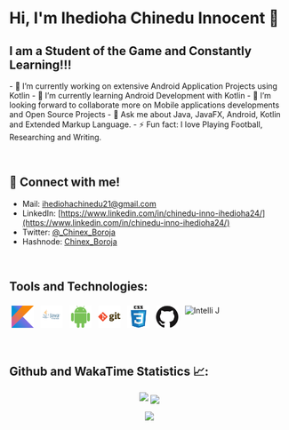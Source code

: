 # Hi, I'm Ihedioha Chinedu Innocent  👋

## I am a Student of the Game and Constantly Learning!!!

<p align = "left">
- 🔭 I’m currently working on extensive Android Application Projects using Kotlin
- 🌱 I’m currently learning Android Development with Kotlin
- 👯 I’m looking forward to collaborate more on Mobile applications developments and Open Source Projects 
- 💬 Ask me about Java, JavaFX, Android, Kotlin and Extended Markup Language.
- ⚡ Fun fact: I love Playing Football, Researching and Writing.
</p>

<br />

## :handshake:   Connect with me!

- Mail: ihediohachinedu21@gmail.com
- LinkedIn: [https://www.linkedin.com/in/chinedu-inno-ihedioha24/](https://www.linkedin.com/in/chinedu-inno-ihedioha24/)
- Twitter: [@_Chinex_Boroja](https://twitter.com/__webdot)
- Hashnode: [Chinex_Boroja](https://chinexboroja24.hashnode.dev/)

<br />

## Tools and Technologies:

<p align = "left">
<img src="https://raw.githubusercontent.com/github/explore/80688e429a7d4ef2fca1e82350fe8e3517d3494d/topics/kotlin/kotlin.png" alt="kotlin" height="40" style="vertical-align:top; margin:4px">
<img src="https://raw.githubusercontent.com/github/explore/80688e429a7d4ef2fca1e82350fe8e3517d3494d/topics/java/java.png" alt="java" height="40" style="vertical-align:top; margin:4px">
<img src="https://raw.githubusercontent.com/github/explore/80688e429a7d4ef2fca1e82350fe8e3517d3494d/topics/android/android.png" alt="android" height="40" style="vertical-align:top; margin:4px">
<img src="https://raw.githubusercontent.com/github/explore/80688e429a7d4ef2fca1e82350fe8e3517d3494d/topics/git/git.png" alt="Git" height="40" style="vertical-align:top; margin:4px">
<img src="https://raw.githubusercontent.com/github/explore/80688e429a7d4ef2fca1e82350fe8e3517d3494d/topics/css/css.png" alt="CSS" height="40" style="vertical-align:top; margin:4px">
<img src="https://raw.githubusercontent.com/github/explore/80688e429a7d4ef2fca1e82350fe8e3517d3494d/topics/github/github.png" alt="github" height="40" style="vertical-align:top; margin:4px">
<img src="https://raw.githubusercontent.com/github/explore/80688e429a7d4ef2fca1e82350fe8e3517d3494d/topics/jetbrains/jetbrains.png" alt="Intelli J" height="40" style="vertical-align:top; margin:4px">
</p>

<br />

## Github and WakaTime Statistics :chart_with_upwards_trend::
  <p align = "center">
    <img src="https://github-readme-stats.vercel.app/api?username=Chinex-Boroja&theme=github_dark&show_icons=true&count_private=true&border_radius =10"/>
    <img align="center" src="https://github-readme-stats.vercel.app/api/top-langs/?username=Chinex-Boroja&theme=github_dark&border_radius=10" />
  </p>
  <p align = "center">
    <img src="https://github-readme-stats.vercel.app/api/wakatime?username=ChinexBoroja&theme=github_dark&border_radius=10"/>
  </p>
  

  
